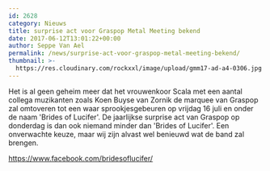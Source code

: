 ```yaml
---
id: 2628
category: Nieuws
title: surprise act voor Graspop Metal Meeting bekend
date: 2017-06-12T13:01:22+00:00
author: Seppe Van Ael
permalink: /news/surprise-act-voor-graspop-metal-meeting-bekend/
thumbnail: >-
  https://res.cloudinary.com/rockxxl/image/upload/gmm17-ad-a4-0306.jpg
---
```

Het is al geen geheim meer dat het vrouwenkoor Scala met een aantal collega muzikanten zoals Koen Buyse van Zornik de marquee van Graspop zal omtoveren tot een waar sprookjesgebeuren op vrijdag 16 juli en onder de naam 'Brides of Lucifer'. De jaarlijkse surprise act van Graspop op donderdag is dan ook niemand minder dan 'Brides of Lucifer'. Een onverwachte keuze, maar wij zijn alvast wel benieuwd wat de band zal brengen.

https://www.facebook.com/bridesoflucifer/